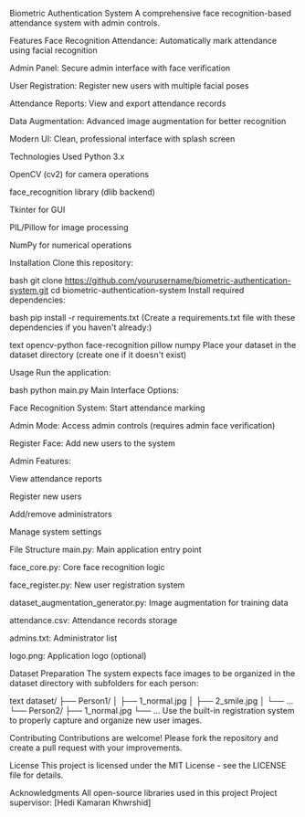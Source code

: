 Biometric Authentication System
A comprehensive face recognition-based attendance system with admin controls.

Features
Face Recognition Attendance: Automatically mark attendance using facial recognition

Admin Panel: Secure admin interface with face verification

User Registration: Register new users with multiple facial poses

Attendance Reports: View and export attendance records

Data Augmentation: Advanced image augmentation for better recognition

Modern UI: Clean, professional interface with splash screen

Technologies Used
Python 3.x

OpenCV (cv2) for camera operations

face_recognition library (dlib backend)

Tkinter for GUI

PIL/Pillow for image processing

NumPy for numerical operations

Installation
Clone this repository:

bash
git clone https://github.com/yourusername/biometric-authentication-system.git
cd biometric-authentication-system
Install required dependencies:

bash
pip install -r requirements.txt
(Create a requirements.txt file with these dependencies if you haven't already:)

text
opencv-python
face-recognition
pillow
numpy
Place your dataset in the dataset directory (create one if it doesn't exist)

Usage
Run the application:

bash
python main.py
Main Interface Options:

Face Recognition System: Start attendance marking

Admin Mode: Access admin controls (requires admin face verification)

Register Face: Add new users to the system

Admin Features:

View attendance reports

Register new users

Add/remove administrators

Manage system settings

File Structure
main.py: Main application entry point

face_core.py: Core face recognition logic

face_register.py: New user registration system

dataset_augmentation_generator.py: Image augmentation for training data

attendance.csv: Attendance records storage

admins.txt: Administrator list

logo.png: Application logo (optional)

Dataset Preparation
The system expects face images to be organized in the dataset directory with subfolders for each person:

text
dataset/
├── Person1/
│   ├── 1_normal.jpg
│   ├── 2_smile.jpg
│   └── ...
└── Person2/
    ├── 1_normal.jpg
    └── ...
Use the built-in registration system to properly capture and organize new user images.

Contributing
Contributions are welcome! Please fork the repository and create a pull request with your improvements.

License
This project is licensed under the MIT License - see the LICENSE file for details.

Acknowledgments
All open-source libraries used in this project
Project supervisor: [Hedi Kamaran Khwrshid]
